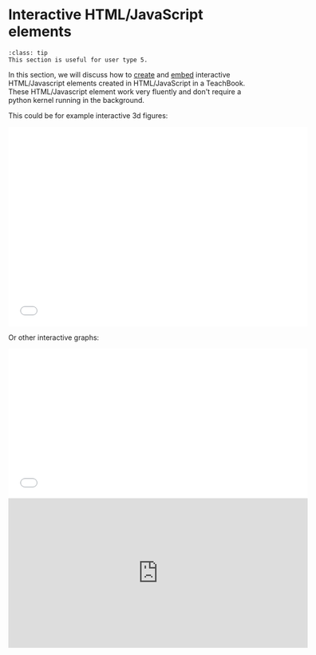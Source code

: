 # Interactive HTML/JavaScript elements

```{admonition} User types
:class: tip
This section is useful for user type 5.
```

In this section, we will discuss how to [create](creating_basic_HTML_elements.md) and [embed](adding_HTML_elements.md) interactive HTML/Javascript elements created in HTML/JavaScript in a TeachBook. These HTML/Javascript element work very fluently and don't require a python kernel running in the background.

This could be for example interactive 3d figures:

<iframe src="../_static/element_render_box.html" width="600" height="400" frameborder="0"></iframe> 

Or other interactive graphs:

<iframe src="../_static/element_pdf_and_cdf.html" width="600" height="300" frameborder="0"></iframe>

<iframe src="https://openla.ewi.tudelft.nl/applet/lines_and_planes/normal_equation_plane_origin?iframe=true"  width="600" height="300" allow="fullscreen" loading="lazy" frameborder="0"></iframe>